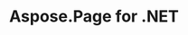 ---
title: Aspose.Page for .NET
type: docs
weight: 10
url: /net/
keywords: "Aspose.Page for .NET, Aspose Page, Aspose API Reference."
description: It can be integrated with any kind of application either it's an ASP.NET Web Application or a Windows Application.
is_root: true
---